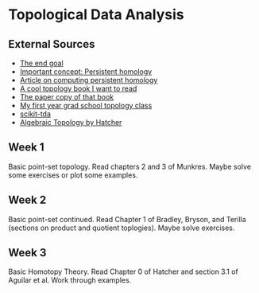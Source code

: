 # Topological Data Analysis

## External Sources

- [The end goal](https://en.wikipedia.org/wiki/Topological_data_analysis)
- [Important concept: Persistent homology](https://en.wikipedia.org/wiki/Persistent_homology)
- [Article on computing persistent homology](https://link.springer.com/article/10.1007/s00454-004-1146-y)
- [A cool topology book I want to read](https://topology.mitpress.mit.edu/)
- [The paper copy of that book](https://www.amazon.com/gp/product/0262539357/)
- [My first year grad school topology class](http://math.colorado.edu/~jonathan.wise/teaching/math6210-fall-2012/)
- [scikit-tda](https://github.com/scikit-tda/scikit-tda)
- [Algebraic Topology by Hatcher](http://pi.math.cornell.edu/~hatcher/AT/ATpage.html)

## Week 1

Basic point-set topology. Read chapters 2 and 3 of Munkres. Maybe solve some
exercises or plot some examples.

## Week 2

Basic point-set continued. Read Chapter 1 of Bradley, Bryson, and Terilla
(sections on product and quotient toplogies). Maybe solve exercises.

## Week 3

Basic Homotopy Theory. Read Chapter 0 of Hatcher and section 3.1 of Aguilar et
al. Work through examples.
